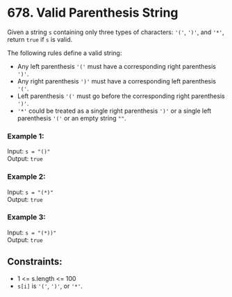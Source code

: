 # 678. Valid Parenthesis String

Given a string `s` containing only three types of characters: `'('`, `')'`, and `'*'`, return `true` if `s` is valid.

The following rules define a valid string:

- Any left parenthesis `'('` must have a corresponding right parenthesis `')'`.
- Any right parenthesis `')'` must have a corresponding left parenthesis `'('`.
- Left parenthesis `'('` must go before the corresponding right parenthesis `')'`.
- `'*'` could be treated as a single right parenthesis `')'` or a single left parenthesis `'('` or an empty string `""`.

### Example 1:

Input: `s = "()"`  
Output: `true`

### Example 2:

Input: `s = "(*)"`  
Output: `true`

### Example 3:

Input: `s = "(*))"`  
Output: `true`

## Constraints:

- 1 <= s.length <= 100
- `s[i]` is `'('`, `')'`, or `'*'`.

